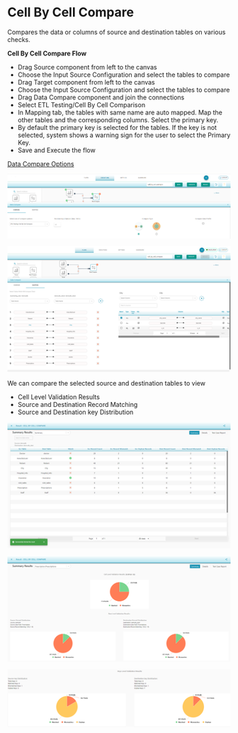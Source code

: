 # Cell By Cell Compare

Compares the data or columns of source and destination tables on various checks.

**Cell By Cell Compare Flow**

* Drag Source component from left to the canvas
* Choose the Input Source Configuration and select the tables to compare
* Drag Target component from left to the canvas 
* Choose the Input Source Configuration and select the tables to compare 
* Drag Data Compare component and join the connections 
* Select ETL Testing/Cell By Cell Comparison 
* In Mapping tab, the tables with same name are auto mapped. Map the other tables and the corresponding columns. Select the primary key.
* By default the primary key is selected for the tables. If the key is not selected, system shows a warning sign for the user to select the Primary Key.
* Save and Execute the flow

[Data Compare Options](https://app.gitbook.com/@dataq/s/docs/flows/untitled-1/compare-cell-by-cell/cell-by-cell-compare/sql-transformation)

![ETL Testing/Cell By Cell Compare](../../../../../.gitbook/assets/cellbycell.png)

![Cell By Cell Compare Tables Mapping](../../../../../.gitbook/assets/mapping.png)

We can compare the selected source and destination tables to view

* Cell Level Validation Results
* Source and Destination Record Matching 
* Source and Destination key Distribution

![Cell By Cell Compare Summary Results](../../../../../.gitbook/assets/image%20%2811%29.png)

![Cell and Row Level Validation Results](../../../../../.gitbook/assets/cell_row_level_validation_results.png)

![Keys Level Validation Results](../../../../../.gitbook/assets/keys_level_validation_results.png)

